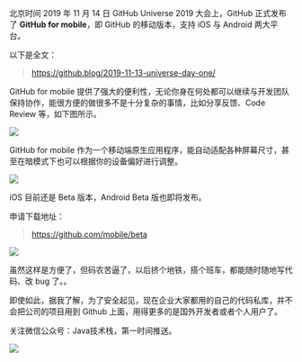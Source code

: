 北京时间 2019 年 11 月 14 日 GitHub Universe 2019 大会上，GitHub 正式发布了 **GitHub for mobile**，即 GitHub 的移动版本，支持 iOS 与 Android 两大平台。

以下是全文：

> https://github.blog/2019-11-13-universe-day-one/

GitHub for mobile 提供了强大的便利性，无论你身在何处都可以继续与开发团队保持协作，能很方便的做很多不是十分复杂的事情，比如分享反馈、Code Review 等，如下图所示。

![](http://img.javastack.cn/20191115110012.png)

GitHub for mobile 作为一个移动端原生应用程序，能自动适配各种屏幕尺寸，甚至在暗模式下也可以根据你的设备偏好进行调整。

![](http://img.javastack.cn/20191115110136.png)

iOS 目前还是 Beta 版本，Android Beta 版也即将发布。

申请下载地址：

> https://github.com/mobile/beta

![](http://img.javastack.cn/20191115110519.png)

虽然这样是方便了，但码农苦逼了，以后挤个地铁，搭个班车，都能随时随地写代码、改 bug 了。。

即使如此，据我了解，为了安全起见，现在企业大家都用的自己的代码私库，并不会把公司的项目用到 Github 上面，用得更多的是国外开发者或者个人用户了。

关注微信公众号：Java技术栈，第一时间推送。

![](http://img.javastack.cn/wx_search_javastack.png)